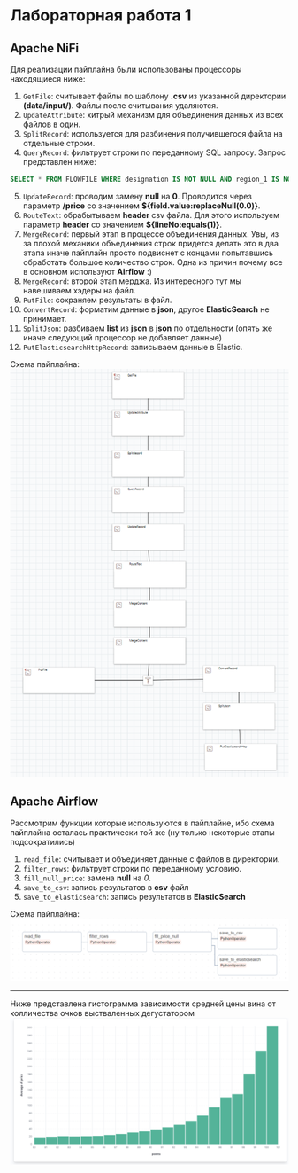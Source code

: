 # Лабораторная работа 1

## Apache NiFi

Для реализации пайплайна были использованы процессоры находящиеся ниже:
1. `GetFile`: считывает файлы по шаблону **.csv** из указанной директории **(data/input/)**. Файлы после считывания удаляются.
2. `UpdateAttribute`: хитрый механизм для объединения данных из всех файлов в один.
3. `SplitRecord`: используется для разбинения получившегося файла на отдельные строки.
4. `QueryRecord`: фильтрует строки по переданному SQL запросу. Запрос представлен ниже:
```sql
SELECT * FROM FLOWFILE WHERE designation IS NOT NULL AND region_1 IS NOT NULL
```
5. `UpdateRecord`: проводим замену **null** на **0**. Проводится через параметр **/price** со значением **${field.value:replaceNull(0.0)}**.
6. `RouteText`: обрабытываем **header** csv файла. Для этого используем параметр **header** со значением **${lineNo:equals(1)}**.
7. `MergeRecord`: первый этап в процессе объединения данных. Увы, из за плохой механики объединения строк придется делать это в два этапа иначе пайплайн просто подвиснет с концами попытавшись обработать большое количество строк. Одна из причин почему все в основном используют **Airflow** :)
8. `MergeRecord`: второй этап мерджа. Из интересного тут мы навешиваем хэдеры на файл.
9. `PutFile`: сохраняем результаты в файл.
10. `ConvertRecord`: форматим данные в **json**, другое **ElasticSearch** не принимает.
11. `SplitJson`: разбиваем **list** из **json** в **json** по отдельности (опять же иначе следующий процессор не добавляет данные) 
12. `PutElasticsearchHttpRecord`: записываем данные в Elastic.

Схема пайплайна:
![image1](images/pipeline1.png)

## Apache Airflow

Рассмотрим функции которые используются в пайплайне, ибо схема пайплайна осталась практически той же (ну только некоторые этапы подсократились)

1. `read_file`: считывает и объединяет данные с файлов в директории.
2. `filter_rows`: фильтрует строки по переданному условию.
3. `fill_null_price`: замена **null** на *0*.
4. `save_to_csv`: запись результатов в **csv** файл
5. `save_to_elasticsearch`: запись результатов в **ElasticSearch**

Схема пайплайна:
![image2](images/pipeline2.png)

--------------------------------

Ниже представлена гистограмма зависимости средней цены вина от колличества очков выстваленных дегустатором
![image](images/image.png)
